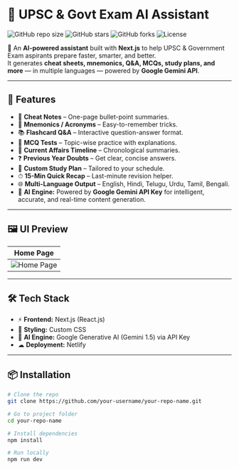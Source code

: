# 🧠 UPSC & Govt Exam AI Assistant

![GitHub repo size](https://img.shields.io/github/repo-size/your-username/your-repo-name?color=ff69b4&style=for-the-badge)
![GitHub stars](https://img.shields.io/github/stars/your-username/your-repo-name?color=yellow&style=for-the-badge)
![GitHub forks](https://img.shields.io/github/forks/your-username/your-repo-name?color=blue&style=for-the-badge)
![License](https://img.shields.io/github/license/your-username/your-repo-name?color=brightgreen&style=for-the-badge)

🚀 An **AI-powered assistant** built with **Next.js** to help UPSC & Government Exam aspirants prepare faster, smarter, and better.  
It generates **cheat sheets, mnemonics, Q&A, MCQs, study plans, and more** — in multiple languages — powered by **Google Gemini API**.

---

## 🎯 Features

- 📝 **Cheat Notes** – One-page bullet-point summaries.
- 🔡 **Mnemonics / Acronyms** – Easy-to-remember tricks.
- 📚 **Flashcard Q&A** – Interactive question-answer format.
- 🧪 **MCQ Tests** – Topic-wise practice with explanations.
- 📰 **Current Affairs Timeline** – Chronological summaries.
- ❓ **Previous Year Doubts** – Get clear, concise answers.
- 📅 **Custom Study Plan** – Tailored to your schedule.
- ⏱ **15-Min Quick Recap** – Last-minute revision helper.
- 🌐 **Multi-Language Output** – English, Hindi, Telugu, Urdu, Tamil, Bengali.
- 🤖 **AI Engine:** Powered by **Google Gemini API Key** for intelligent, accurate, and real-time content generation.

---

## 🖼️ UI Preview

| Home Page |
|-----------|
| ![Home Page](https://upsc-exam-assistance.netlify.app/) |

---

## 🛠️ Tech Stack

- ⚡ **Frontend:** Next.js (React.js)
- 🎨 **Styling:** Custom CSS
- 🤖 **AI Engine:** Google Generative AI (Gemini 1.5) via API Key
- ☁ **Deployment:** Netlify

---

## 📦 Installation

```bash
# Clone the repo
git clone https://github.com/your-username/your-repo-name.git

# Go to project folder
cd your-repo-name

# Install dependencies
npm install

# Run locally
npm run dev
